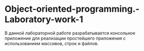 # Object-oriented-programming.-Laboratory-work-1
В данной лабораторной работе разрабатывается консольное приложение для реализации простейшего приложения с использованием массивов, строк и файлов.
